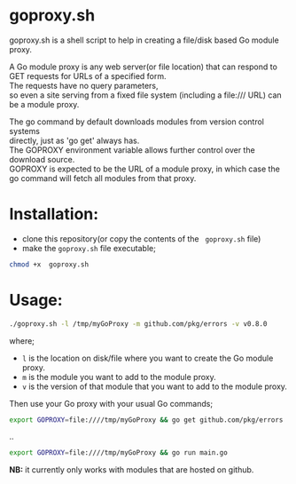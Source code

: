# goproxy.sh


goproxy.sh is a shell script to help in creating a file/disk based Go module proxy.  

A Go module proxy is any web server(or file location) that can respond to GET requests for URLs of a specified form.    
The requests have no query parameters,  
so even a site serving from a fixed file system (including a file:/// URL)
can be a module proxy.

The go command by default downloads modules from version control systems  
directly, just as 'go get' always has.     
The GOPROXY environment variable allows further control over the download source.    
GOPROXY is expected to be the URL of a module proxy, in which case the go command will fetch all modules from that proxy.


# Installation:
- clone this repository(or copy the contents of the ` goproxy.sh` file)       
- make the `goproxy.sh` file executable;  
```bash
chmod +x  goproxy.sh  
```

# Usage:  
```bash
./goproxy.sh -l /tmp/myGoProxy -m github.com/pkg/errors -v v0.8.0
```
where;  
- `l` is the location on disk/file where you want to create the Go module proxy.  
- `m` is the module you want to add to the module proxy.   
- `v` is the version of that module that you want to add to the module proxy.     

Then use your Go proxy with your usual Go commands;   
```bash
export GOPROXY=file:////tmp/myGoProxy && go get github.com/pkg/errors
```
..
```bash
export GOPROXY=file:////tmp/myGoProxy && go run main.go
```

**NB:** it currently only works with modules that are hosted on github.  

